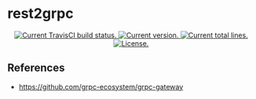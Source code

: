 # rest2grpc

<p align="center">
  <a href="https://travis-ci.org/github/rodoufu/rest2grpc">
    <img src="https://travis-ci.com/rodoufu/rest2grpc.svg?branch=main" alt="Current TravisCI build status.">
  </a>
  <a href="https://github.com/rodoufu/rest2grpc/releases">
    <img src="https://badge.fury.io/gh/rodoufu%2Frest2grpc.svg" alt="Current version.">
  </a>
  <!--
  <a href='https://coveralls.io/github/rodoufu/rest2grpc'>
    <img src='https://coveralls.io/repos/github/rodoufu/rest2grpc/badge.svg' alt='Coverage Status' />
  </a>
  -->
  <a href="https://github.com/rodoufu/rest2grpc">
      <img src="https://tokei.rs/b1/github/rodoufu/rest2grpc?category=lines" alt="Current total lines.">
    </a>
  <a href="https://github.com/rodoufu/rest2grpc/blob/main/LICENSE">
    <img src="https://img.shields.io/badge/license-MIT-blue.svg" alt="License.">
  </a>
</p>

## References

- https://github.com/grpc-ecosystem/grpc-gateway
